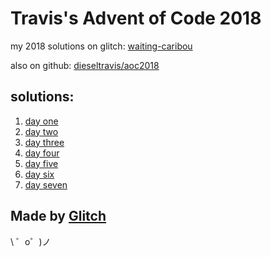 Travis's Advent of Code 2018
============================

my 2018 solutions on glitch: [waiting-caribou](https://waiting-caribou.glitch.me/)

also on github: [dieseltravis/aoc2018](https://github.com/dieseltravis/aoc2018)

solutions:
----------
1. [day one](https://waiting-caribou.glitch.me/day01)
2. [day two](https://waiting-caribou.glitch.me/day02)
3. [day three](https://waiting-caribou.glitch.me/day03)
4. [day four](https://waiting-caribou.glitch.me/day04)
5. [day five](https://waiting-caribou.glitch.me/day05)
6. [day six](https://waiting-caribou.glitch.me/day06)
7. [day seven](https://waiting-caribou.glitch.me/day07)

Made by [Glitch](https://glitch.com/)
-------------------------------------

\ ゜o゜)ノ

